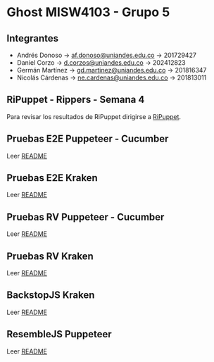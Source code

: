# Ghost MISW4103 - Grupo 5
## Integrantes
- Andrés Donoso -> af.donoso@uniandes.edu.co -> 201729427
- Daniel Corzo -> d.corzos@uniandes.edu.co -> 202412823
- Germán Martínez -> gd.martinez@uniandes.edu.co -> 201816347
- Nicolás Cárdenas -> ne.cardenas@uniandes.edu.co -> 201813011

## RiPuppet - Rippers - Semana 4
Para revisar los resultados de RiPuppet dirigirse a [RiPuppet](https://github.com/DavidMS73/ghost-consolidated-MISW4103/tree/main/RiPuppet).

## Pruebas E2E Puppeteer - Cucumber
Leer [README](https://github.com/DavidMS73/ghost-consolidated-MISW4103/tree/main/Pruebas%20E2E/Puppeteer-Cucumber)

## Pruebas E2E Kraken
Leer [README](https://github.com/DavidMS73/ghost-consolidated-MISW4103/tree/main/Pruebas%20E2E/Kraken) 

## Pruebas RV Puppeteer - Cucumber
Leer [README](https://github.com/DavidMS73/ghost-consolidated-MISW4103/tree/main/PruebasRV/Puppeteer-Cucumber#readme)

## Pruebas RV Kraken
Leer [README](https://github.com/DavidMS73/ghost-consolidated-MISW4103/tree/main/PruebasRV/Kraken#readme)

## BackstopJS Kraken
Leer [README](https://github.com/DavidMS73/ghost-consolidated-MISW4103/tree/main/BackstopKraken#readme)

## ResembleJS Puppeteer
Leer [README](https://github.com/DavidMS73/ghost-consolidated-MISW4103/tree/main/ResemblePuppeteer#readme)
